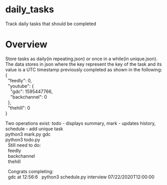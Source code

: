 # daily_tasks
Track daily tasks that should be completed

# Overview
Store tasks as daily(in repeating.json) or once in a while(in unique.json). The data stores in json where the key represent the key of the task and its value is a UTC timestamp previously completed as shown in the following:<br/>
{<br/>
&nbsp;&nbsp;"feedly": 0, <br/>
&nbsp;&nbsp;"youtube": {<br/>
&nbsp;&nbsp;&nbsp;&nbsp;"gdc": 1595447766, <br/>
&nbsp;&nbsp;&nbsp;&nbsp;"backchannel": 0<br/>
&nbsp;&nbsp;}, <br/>
&nbsp;&nbsp;"thehill": 0<br/>
}<br/>

Two operations exist: todo - displays summary, mark - updates history, schedule - add unique task<br/>
python3 mark.py gdc<br/>
python3 todo.py<br/>
&nbsp;&nbsp;Still need to do:<br/>
&nbsp;&nbsp;feedly<br/>
&nbsp;&nbsp;backchannel<br/>
&nbsp;&nbsp;thehill<br/>

&nbsp;&nbsp;Congrats completing:<br/>
&nbsp;&nbsp;gdc at 12:56:6
&nbsp;&nbsp;python3 schedule.py interview 07/22/2020T12:00:00
